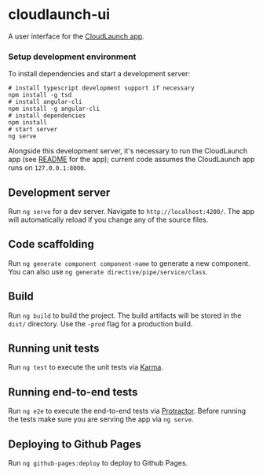 # cloudlaunch-ui
A user interface for the [CloudLaunch app](https://github.com/galaxyproject/cloudlaunch/tree/dev).

### Setup development environment

To install dependencies and start a development server:

    # install typescript development support if necessary
    npm install -g tsd
    # install angular-cli
    npm install -g angular-cli
    # install dependencies
    npm install
    # start server
    ng serve

Alongside this development server, it's necessary to run the CloudLaunch app
(see [README](https://github.com/galaxyproject/cloudlaunch/blob/dev/README.rst)
for the app); current code assumes the CloudLaunch app runs on `127.0.0.1:8000`.

## Development server
Run `ng serve` for a dev server. Navigate to `http://localhost:4200/`. The app will automatically reload if you change any of the source files.

## Code scaffolding

Run `ng generate component component-name` to generate a new component. You can also use `ng generate directive/pipe/service/class`.

## Build

Run `ng build` to build the project. The build artifacts will be stored in the `dist/` directory. Use the `-prod` flag for a production build.

## Running unit tests

Run `ng test` to execute the unit tests via [Karma](https://karma-runner.github.io).

## Running end-to-end tests

Run `ng e2e` to execute the end-to-end tests via [Protractor](http://www.protractortest.org/). 
Before running the tests make sure you are serving the app via `ng serve`.

## Deploying to Github Pages

Run `ng github-pages:deploy` to deploy to Github Pages.